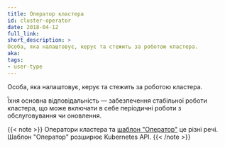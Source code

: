 ```yaml
---
title: Оператор кластера
id: cluster-operator
date: 2018-04-12
full_link: 
short_description: >
Особа, яка налаштовує, керує та стежить за роботою кластера.
aka: 
tags:
- user-type
---
```

 Особа, яка налаштовує, керує та стежить за роботою кластера.

<!--more--> 

Їхня основна відповідальність — забезпечення стабільної роботи кластера, що може включати в себе періодичні роботи з обслуговування чи оновлення.<br>

{{< note >}}
Оператори кластера та [шаблон "Оператор"](https://www.openshift.com/learn/topics/operators) це різні речі. Шаблон "Оператор" розширює Kubernetes API.
{{< /note >}}

